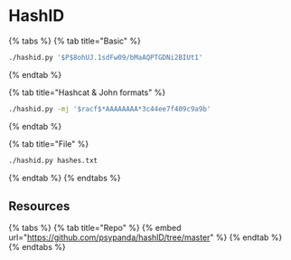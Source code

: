 # HashID

{% tabs %}
{% tab title="Basic" %}
```bash
./hashid.py '$P$8ohUJ.1sdFw09/bMaAQPTGDNi2BIUt1'
```
{% endtab %}

{% tab title="Hashcat & John formats" %}
```bash
./hashid.py -mj '$racf$*AAAAAAAA*3c44ee7f409c9a9b'
```
{% endtab %}

{% tab title="File" %}
```bash
./hashid.py hashes.txt
```
{% endtab %}
{% endtabs %}

## Resources

{% tabs %}
{% tab title="Repo" %}
{% embed url="https://github.com/psypanda/hashID/tree/master" %}
{% endtab %}
{% endtabs %}
